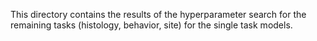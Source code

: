 This directory contains the results of the hyperparameter search for the remaining tasks (histology, behavior, site) for the single task models.

